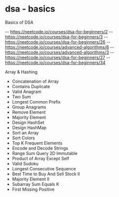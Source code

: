 # dsa - basics
Basics of DSA

-- https://neetcode.io/courses/dsa-for-beginners/2
-- https://neetcode.io/courses/dsa-for-beginners/3
-- https://neetcode.io/courses/dsa-for-beginners/26
-- https://neetcode.io/courses/advanced-algorithms/6
-- https://neetcode.io/courses/advanced-algorithms/3
-- https://neetcode.io/courses/dsa-for-beginners/27
-- https://neetcode.io/courses/dsa-for-beginners/34

Array & Hashing

 - Concatenation of Array   	
 - Contains Duplicate   	
 - Valid Anagram   	
 - Two Sum   	
 - Longest Common Prefix   	
 - Group Anagrams   	
 - Remove Element   	
 - Majority Element   	
 - Design HashSet	
 - Design HashMap	
 - Sort an Array   	
 - Sort Colors   	
 - Top K Frequent Elements   	
 - Encode and Decode Strings   	
 - Range Sum Query 2D Immutable	
 - Product of Array Except Self   	
 - Valid Sudoku   	
 - Longest Consecutive Sequence   	
 - Best Time to Buy And Sell Stock II   	
 - Majority Element II   	
 - Subarray Sum Equals K   	
 - First Missing Positive   
